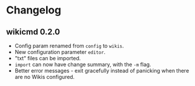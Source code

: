 # Changelog

## wikicmd 0.2.0

- Config param renamed from `config` to `wikis`.
- New configuration parameter `editor`.
- "txt" files can be imported.
- `import` can now have change summary, with the `-m` flag.
- Better error messages - exit gracefully instead of panicking when there are no Wikis configured.
